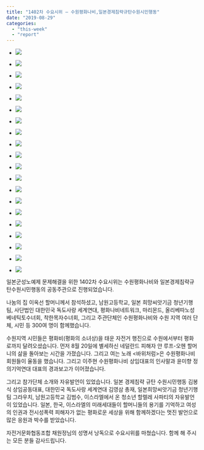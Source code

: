 ```yaml
---
title: "1402차 수요시위 – 수원평화나비,일본경제침략규탄수원시민행동"
date: "2019-08-29"
categories: 
  - "this-week"
  - "report"
---
```


- ![](http://womenandwar.net/kr/wp-content/uploads/2019/08/IMGP9729.jpg)
    
- ![](http://womenandwar.net/kr/wp-content/uploads/2019/08/IMGP9741.jpg)
    
- ![](http://womenandwar.net/kr/wp-content/uploads/2019/08/IMGP9759.jpg)
    
- ![](http://womenandwar.net/kr/wp-content/uploads/2019/08/IMGP9766.jpg)
    
- ![](http://womenandwar.net/kr/wp-content/uploads/2019/08/IMGP9768.jpg)
    
- ![](http://womenandwar.net/kr/wp-content/uploads/2019/08/IMGP9782.jpg)
    
- ![](http://womenandwar.net/kr/wp-content/uploads/2019/08/IMGP9794.jpg)
    
- ![](http://womenandwar.net/kr/wp-content/uploads/2019/08/IMGP9796.jpg)
    
- ![](http://womenandwar.net/kr/wp-content/uploads/2019/08/IMGP9797.jpg)
    
- ![](http://womenandwar.net/kr/wp-content/uploads/2019/08/IMGP9807.jpg)
    
- ![](http://womenandwar.net/kr/wp-content/uploads/2019/08/IMGP9810.jpg)
    
- ![](http://womenandwar.net/kr/wp-content/uploads/2019/08/IMGP9819.jpg)
    
- ![](http://womenandwar.net/kr/wp-content/uploads/2019/08/IMGP9833.jpg)
    
- ![](http://womenandwar.net/kr/wp-content/uploads/2019/08/IMGP9844.jpg)
    
- ![](http://womenandwar.net/kr/wp-content/uploads/2019/08/IMGP9847.jpg)
    
- ![](http://womenandwar.net/kr/wp-content/uploads/2019/08/IMGP9861.jpg)
    
- ![](http://womenandwar.net/kr/wp-content/uploads/2019/08/IMGP9868.jpg)
    
- ![](http://womenandwar.net/kr/wp-content/uploads/2019/08/IMGP9872.jpg)
    
- ![](http://womenandwar.net/kr/wp-content/uploads/2019/08/IMGP9884.jpg)
    
- ![](http://womenandwar.net/kr/wp-content/uploads/2019/08/S28BW-419082908440-724x1024.jpg)
    

일본군성노예제 문제해결을 위한 1402차 수요시위는 수원평화나비와 일본경제침략규탄수원시민행동의 공동주관으로 진행되었습니다.

나눔의 집 이옥선 할머니께서 참석하셨고, 남원고등학교, 일본 희망씨앗기금 청년기행팀, 사단법인 대한민국 독도사랑 세계연대, 평화나비네트워크, 마리몬드, 올리베따노성베네틱토수녀회, 착한목자수녀회, 그리고 주관단체인 수원평화나비와 수원 지역 여러 단체, 시민 등 300여 명이 함께했습니다.

수원지역 시민들은 평화비(평화의 소녀상)을 태운 자전거 행진으로 수원에서부터 평화로까지 달려오셨습니다. 먼저 8월 20일에 별세하신 네덜란드 피해자 얀 루프-오헨 할머니의 삶을 돌아보는 시간을 가졌습니다. 그리고 여는 노래 <바위처럼>은 수원평화나비 회원들이 율동을 했습니다. 그리고 이주현 수원평화나비 상임대표의 인사말과 윤미향 정의기억연대 대표의 경과보고가 이어졌습니다.

그리고 참가단체 소개와 자유발언이 있었습니다. 일본 경제침략 규탄 수원시민행동 김봉식 상임공동대표, 대한민국 독도사랑 세계연대 김영삼 총재, 일본희망씨앗기금 청년기행팀 그라우치, 남원고등학교 김범수, 이스라엘에서 온 청소년 할렐레 사파티의 자유발언이 있었습니다. 일본, 한국, 이스라엘의 미래세대들이 할머니들의 용기를 기억하고 여성의 인권과 전시성폭력 피해자가 없는 평화로운 세상을 위해 함께하겠다는 멋진 발언으로 많은 응원과 박수를 받았습니다.

자전거문화협동조합 채원정님의 성명서 낭독으로 수요시위를 마쳤습니다. 함께 해 주시는 모든 분들 감사드립니다.
